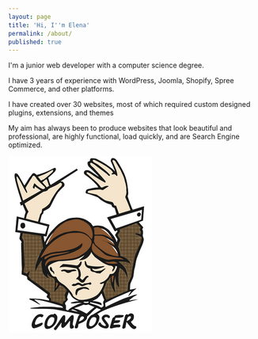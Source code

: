 ```yaml
---
layout: page
title: 'Hi, I''m Elena'
permalink: /about/
published: true
---
```

I'm a junior web developer with a computer science degree. 

I have 3 years of experience with WordPress, Joomla, Shopify, Spree Commerce, and other platforms.

I have created over 30 websites, most of which required custom designed plugins, extensions, and themes

My aim has always been to produce websites that look beautiful and professional, are highly functional, load quickly, and are Search Engine optimized.

<img src="\assets\images\logo-composer-transparent.png">
